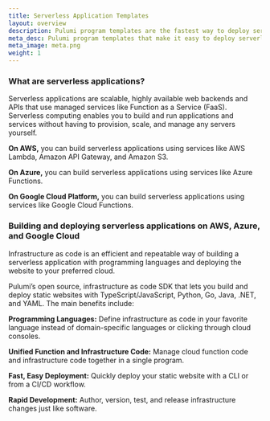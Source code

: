 ```yaml
---
title: Serverless Application Templates
layout: overview
description: Pulumi program templates are the fastest way to deploy serverless applications on AWS, Azure, or Google Cloud Platform. Templates come with predefined infrastructure as code so you can get started instantly.
meta_desc: Pulumi program templates that make it easy to deploy serverless applications on AWS, Azure, or Google Cloud Platform.
meta_image: meta.png
weight: 1
---
```




### What are serverless applications?

Serverless applications are scalable, highly available web backends and APIs that use managed services like Function as a Service (FaaS). Serverless computing enables you to build and run applications and services without having to provision, scale, and manage any servers yourself.

**On AWS,** you can build serverless applications using services like AWS Lambda, Amazon API Gateway, and Amazon S3.

**On Azure,** you can build serverless applications using services like Azure Functions.

**On Google Cloud Platform,** you can build serverless applications using services like Google Cloud Functions.

### Building and deploying serverless applications on AWS, Azure, and Google Cloud

Infrastructure as code is an efficient and repeatable way of building a serverless application with programming languages and deploying the website to your preferred cloud.

Pulumi’s open source, infrastructure as code SDK that lets you build and deploy static websites with TypeScript/JavaScript, Python, Go, Java, .NET, and YAML. The main benefits include:

**Programming Languages:** Define infrastructure as code in your favorite language instead of domain-specific languages or clicking through cloud consoles.

**Unified Function and Infrastructure Code:** Manage cloud function code and infrastructure code together in a single program.

**Fast, Easy Deployment:** Quickly deploy your static website with a CLI or from a CI/CD workflow.

**Rapid Development:** Author, version, test, and release infrastructure changes just like software.
